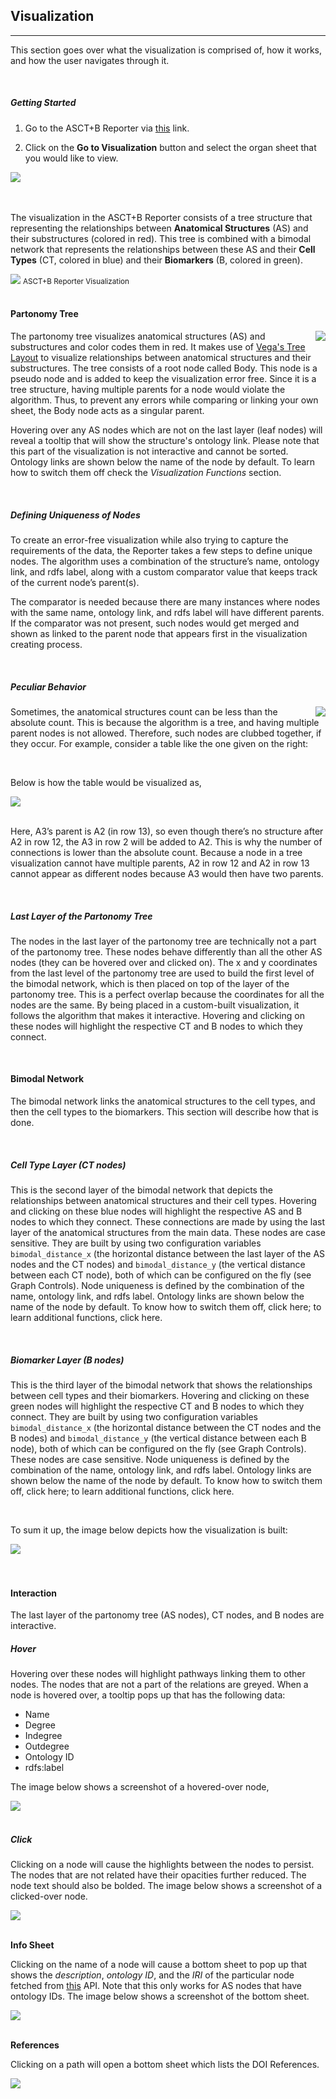 ## Visualization
---
This section goes over what the visualization is comprised of, how it works, and how the user navigates through it.

<br>

##### Getting Started

1. Go to the ASCT+B Reporter via [this](https://ccf-asct-reporter.netlify.app/v2/) link.

2. Click on the **Go to Visualization** button and select the organ sheet that you would like to view.

<img src="assets/docs/visualization/gotovis.png" class="md-img p-2 w-25">

<br>
<br>
<br>


The visualization in the ASCT+B Reporter consists of a tree structure that representing the relationships between **Anatomical Structures** (AS) and their substructures (colored in red). This tree is combined with a bimodal network that represents the relationships between these AS and their **Cell Types** (CT, colored in blue) and their **Biomarkers** (B, colored in green).

<div class="text-center"> 
  <img src="assets/docs/visualization/vis1.png" class="md-img p-2 w-100">
  <small>ASCT+B Reporter Visualization</small>
</div>

<br>

#### Partonomy Tree

<img src="assets/docs/visualization/partonomy.png" class="md-img p-2 w-25 ml-5" align="right">

The partonomy tree visualizes anatomical structures (AS) and substructures and color codes them in red. It makes use of [Vega's Tree Layout](https://vega.github.io/vega/examples/tree-layout/) to visualize relationships between anatomical structures and their substructures. The tree consists of a root node called Body. This node is a pseudo node and is added to keep the visualization error free. Since it is a tree structure, having multiple parents for a node would violate the algorithm. Thus, to prevent any errors while comparing or linking your own sheet, the Body node acts as a singular parent.

Hovering over any AS nodes which are not on the last layer (leaf nodes) will reveal a tooltip that will show the structure's ontology link. Please note that this part of the visualization is not interactive and cannot be sorted. Ontology links are shown below the name of the node by default. To learn how to switch them off check the *Visualization Functions* section.

<br>


##### Defining Uniqueness of Nodes

To create an error-free visualization while also trying to capture the requirements of the data, the Reporter takes a few steps to define unique nodes. The algorithm uses a combination of the structure’s name, ontology link, and rdfs label, along with a custom comparator value that keeps track of the current node’s parent(s).

The comparator is needed because there are many instances where nodes with the same name, ontology link, and rdfs label will have different parents. If the comparator was not present, such nodes would get merged and shown as linked to the parent node that appears first in the visualization creating process.

<br>

##### Peculiar Behavior

<img src="assets/docs/visualization/peculiar-table.png" class="md-img p-2 w-25" align="right">

Sometimes, the anatomical structures count can be less than the absolute count. This is because the algorithm is a tree, and having multiple parent nodes is not allowed. Therefore, such nodes are clubbed together, if they occur. For example, consider a table like the one given on the right:

<br>

Below is how the table would be visualized as,

<img src="assets/docs/visualization/peculiar-vis.png" class="md-img p-2 w-25">

<br>
<br>

Here, A3’s parent is A2 (in row 13), so even though there’s no structure after A2 in row 12, the A3 in row 2 will be added to A2. This is why the number of connections is lower than the absolute count. Because a node in a tree visualization cannot have multiple parents, A2 in row 12 and A2 in row 13 cannot appear as different nodes because A3 would then have two parents.

<br>

##### Last Layer of the Partonomy Tree

The nodes in the last layer of the partonomy tree are technically not a part of the partonomy tree. These nodes behave differently than all the other AS nodes (they can be hovered over and clicked on). The x and y coordinates from the last level of the partonomy tree are used to build the first level of the bimodal network, which is then placed on top of the layer of the partonomy tree. This is a perfect overlap because the coordinates for all the nodes are the same. By being placed in a custom-built visualization, it follows the algorithm that makes it interactive. Hovering and clicking on these nodes will highlight the respective CT and B nodes to which they connect.

<br>

#### Bimodal Network

The bimodal network links the anatomical structures to the cell types, and then the cell types to the biomarkers. This section will describe how that is done.

<br>

##### Cell Type Layer (CT nodes)

This is the second layer of the bimodal network that depicts the relationships between anatomical structures and their cell types. Hovering and clicking on these blue nodes will highlight the respective AS and B nodes to which they connect. These connections are made by using the last layer of the anatomical structures from the main data. These nodes are case sensitive. They are built by using two configuration variables `bimodal_distance_x` (the horizontal distance between the last layer of the AS nodes and the CT nodes) and `bimodal_distance_y` (the vertical distance between each CT node), both of which can be configured on the fly (see Graph Controls). Node uniqueness is defined by the combination of the name, ontology link, and rdfs label. Ontology links are shown below the name of the node by default. To know how to switch them off, click here; to learn additional functions, click here.

<br>

##### Biomarker Layer (B nodes)

This is the third layer of the bimodal network that shows the relationships between cell types and their biomarkers. Hovering and clicking on these green nodes will highlight the respective CT and B nodes to which they connect. They are built by using two configuration variables `bimodal_distance_x` (the horizontal distance between the CT nodes and the B nodes) and `bimodal_distance_y` (the vertical distance between each B node), both of which can be configured on the fly (see Graph Controls). These nodes are case sensitive. Node uniqueness is defined by the combination of the name, ontology link, and rdfs label. Ontology links are shown below the name of the node by default. To know how to switch them off, click here; to learn additional functions, click here.

<br> 

To sum it up, the image below depicts how the visualization is built:


<img src="assets/docs/visualization/workflow.png" class="md-img p-2 w-100">


<br>
<br>
<br>

#### Interaction

The last layer of the partonomy tree (AS nodes), CT nodes, and B nodes are interactive.

##### Hover

Hovering over these nodes will highlight pathways linking them to other nodes. The nodes that are not a part of the relations are greyed. When a node is hovered over, a tooltip pops up that has the following data:

- Name
- Degree
- Indegree
- Outdegree
- Ontology ID
- rdfs:label

The image below shows a screenshot of a hovered-over node,

<img src="assets/docs/visualization/hover.png" class="md-img p-2 w-50">

<br>
<br>

##### Click

Clicking on a node will cause the highlights between the nodes to persist. The nodes that are not related have their opacities further reduced. The node text should also be bolded. The image below shows a screenshot of a clicked-over node.

<img src="assets/docs/visualization/click.png" class="md-img p-2 w-50">

<br>
<br>


**Info Sheet**

Clicking on the name of a node will cause a bottom sheet to pop up that shows the *description*, *ontology ID*, and the *IRI* of the particular node fetched from [this](https://www.ebi.ac.uk/) API. Note that this only works for AS nodes that have ontology IDs. The image below shows a screenshot of the bottom sheet.

<img src="assets/docs/visualization/bottomsheet.png" class="md-img p-2 w-50">

<br>
<br>

**References**

Clicking on a path will open a bottom sheet which lists the DOI References.

<img src="assets/docs/visualization/doi.png" class="md-img p-2 w-50">

<br>
<br>